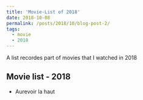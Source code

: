 ```yaml
---
title: 'Movie-List of 2018'
date: 2018-10-08
permalink: /posts/2018/10/blog-post-2/
tags:
  - movie
  - 2018
---
```


A list recordes part of movies that I watched in 2018

## Movie list - 2018
- Aurevoir la haut
